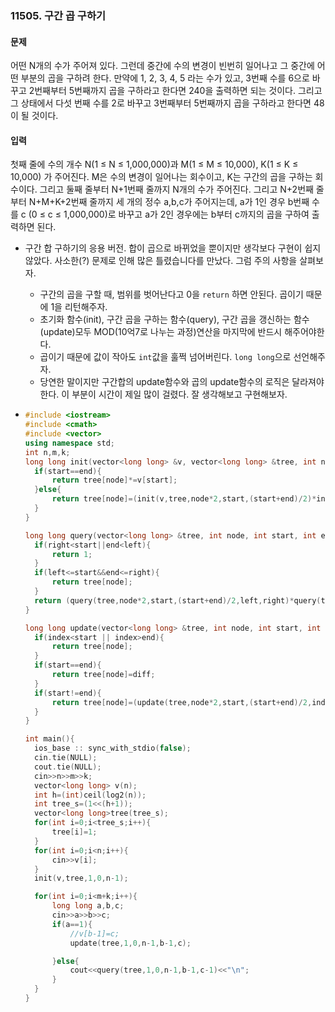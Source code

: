 ### 11505. 구간 곱 구하기



#### 문제

어떤 N개의 수가 주어져 있다. 그런데 중간에 수의 변경이 빈번히 일어나고 그 중간에 어떤 부분의 곱을 구하려 한다. 만약에 1, 2, 3, 4, 5 라는 수가 있고, 3번째 수를 6으로 바꾸고 2번째부터 5번째까지 곱을 구하라고 한다면 240을 출력하면 되는 것이다. 그리고 그 상태에서 다섯 번째 수를 2로 바꾸고 3번째부터 5번째까지 곱을 구하라고 한다면 48이 될 것이다.

#### 입력

첫째 줄에 수의 개수 N(1 ≤ N ≤ 1,000,000)과 M(1 ≤ M ≤ 10,000), K(1 ≤ K ≤ 10,000) 가 주어진다. M은 수의 변경이 일어나는 회수이고, K는 구간의 곱을 구하는 회수이다. 그리고 둘째 줄부터 N+1번째 줄까지 N개의 수가 주어진다. 그리고 N+2번째 줄부터 N+M+K+2번째 줄까지 세 개의 정수 a,b,c가 주어지는데, a가 1인 경우 b번째 수를 c (0 ≤ c ≤ 1,000,000)로 바꾸고 a가 2인 경우에는 b부터 c까지의 곱을 구하여 출력하면 된다.



- 구간 합 구하기의 응용 버전.  합이 곱으로 바뀌었을 뿐이지만 생각보다 구현이 쉽지 않았다. 사소한(?) 문제로 인해 많은 틀렸습니다를 만났다. 그럼 주의 사항을 살펴보자.

  - 구간의 곱을 구할 때, 범위를 벗어난다고 0을 `return` 하면 안된다. 곱이기 때문에 1을 리턴해주자.
  - 초기화 함수(init), 구간 곱을 구하는 함수(query), 구간 곱을 갱신하는 함수(update)모두 MOD(10억7로 나누는 과정)연산을 마지막에 반드시 해주어야한다.
  - 곱이기 때문에 값이 작아도 `int`값을 훌쩍 넘어버린다. `long long`으로 선언해주자. 
  - 당연한 말이지만 구간합의 update함수와 곱의 update함수의 로직은 달라져야 한다. 이 부분이 시간이 제일 많이 걸렸다. 잘 생각해보고 구현해보자.

- ```c++
  #include <iostream>
  #include <cmath>
  #include <vector>
  using namespace std;
  int n,m,k;
  long long init(vector<long long> &v, vector<long long> &tree, int node, int start, int end){
  	if(start==end){
  		return tree[node]*=v[start];
  	}else{
  		return tree[node]=(init(v,tree,node*2,start,(start+end)/2)*init(v,tree,node*2+1,(start+end)/2+1,end))%1000000007;
  	}
  }
  
  long long query(vector<long long> &tree, int node, int start, int end, int left, int right){
  	if(right<start||end<left){
  		return 1;
  	}
  	if(left<=start&&end<=right){
  		return tree[node];
  	}
  	return (query(tree,node*2,start,(start+end)/2,left,right)*query(tree,node*2+1,(start+end)/2+1,end,left,right))%1000000007;
  }
  
  long long update(vector<long long> &tree, int node, int start, int end, int index, long long diff){
  	if(index<start || index>end){
  		return tree[node];
  	}
  	if(start==end){
  		return tree[node]=diff;
  	}
  	if(start!=end){
  		return tree[node]=(update(tree,node*2,start,(start+end)/2,index,diff)*update(tree,node*2+1,(start+end)/2+1,end,index,diff))%1000000007;
  	}
  }
  
  int main(){
  	ios_base :: sync_with_stdio(false);
  	cin.tie(NULL);
  	cout.tie(NULL);
  	cin>>n>>m>>k;
  	vector<long long> v(n);
  	int h=(int)ceil(log2(n));
  	int tree_s=(1<<(h+1));
  	vector<long long>tree(tree_s);
  	for(int i=0;i<tree_s;i++){
  		tree[i]=1;
  	}
  	for(int i=0;i<n;i++){
  		cin>>v[i];
  	}
  	init(v,tree,1,0,n-1);
  
  	for(int i=0;i<m+k;i++){
  		long long a,b,c;
  		cin>>a>>b>>c;
  		if(a==1){
  			//v[b-1]=c;
  			update(tree,1,0,n-1,b-1,c);
  
  		}else{
  			cout<<query(tree,1,0,n-1,b-1,c-1)<<"\n";
  		}
  	}
  }
  ```

  